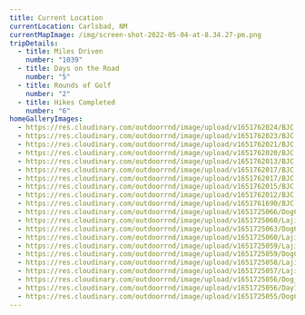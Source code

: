 ```yaml
---
title: Current Location
currentLocation: Carlsbad, NM
currentMapImage: /img/screen-shot-2022-05-04-at-8.34.27-pm.png
tripDetails:
  - title: Miles Driven
    number: "1039"
  - title: Days on the Road
    number: "5"
  - title: Rounds of Golf
    number: "2"
  - title: Hikes Completed
    number: "6"
homeGalleryImages:
  - https://res.cloudinary.com/outdoorrnd/image/upload/v1651762024/BJC.8_thn1ph.jpg
  - https://res.cloudinary.com/outdoorrnd/image/upload/v1651762023/BJC.10_zljhre.jpg
  - https://res.cloudinary.com/outdoorrnd/image/upload/v1651762021/BJC.9_sj6zzm.jpg
  - https://res.cloudinary.com/outdoorrnd/image/upload/v1651762020/BJC.6_ifasp4.jpg
  - https://res.cloudinary.com/outdoorrnd/image/upload/v1651762013/BJC.3_z1pgsp.jpg
  - https://res.cloudinary.com/outdoorrnd/image/upload/v1651762017/BJC.4_lxzszb.jpg
  - https://res.cloudinary.com/outdoorrnd/image/upload/v1651762017/BJC.7_lzkdfy.jpg
  - https://res.cloudinary.com/outdoorrnd/image/upload/v1651762015/BJC.2_kr253b.jpg
  - https://res.cloudinary.com/outdoorrnd/image/upload/v1651762012/BJC.5_tjfqty.jpg
  - https://res.cloudinary.com/outdoorrnd/image/upload/v1651761690/BJC.1_ixmt60.jpg
  - https://res.cloudinary.com/outdoorrnd/image/upload/v1651725066/DogCanyon.5_ujmexa.jpg
  - https://res.cloudinary.com/outdoorrnd/image/upload/v1651725060/Lajitas.5_ipzzmf.jpg
  - https://res.cloudinary.com/outdoorrnd/image/upload/v1651725063/DogCanyon.3_axqtr0.jpg
  - https://res.cloudinary.com/outdoorrnd/image/upload/v1651725060/Lajitas.1_issr2i.jpg
  - https://res.cloudinary.com/outdoorrnd/image/upload/v1651725059/Lajitas.2_fdrv65.jpg
  - https://res.cloudinary.com/outdoorrnd/image/upload/v1651725059/DogCanyon.2_bv5pmf.jpg
  - https://res.cloudinary.com/outdoorrnd/image/upload/v1651725058/Lajitas.3_ql3bly.jpg
  - https://res.cloudinary.com/outdoorrnd/image/upload/v1651725057/Lajitas.4_cx4wks.jpg
  - https://res.cloudinary.com/outdoorrnd/image/upload/v1651725056/Dog_Canyon.4_lxzusb.jpg
  - https://res.cloudinary.com/outdoorrnd/image/upload/v1651725056/Day1.PicnicArea_wxif5e.jpg
  - https://res.cloudinary.com/outdoorrnd/image/upload/v1651725055/DogCanyon.1_bwvinn.jpg
---
```


